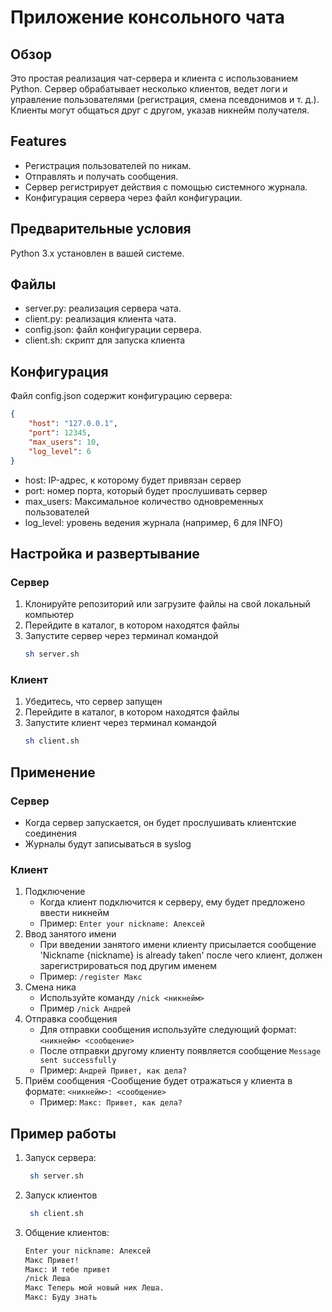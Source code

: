 # Приложение консольного чата

## Обзор
Это простая реализация чат-сервера и клиента с использованием Python. Сервер обрабатывает несколько клиентов, ведет логи и управление пользователями (регистрация, смена псевдонимов и т. д.). Клиенты могут общаться друг с другом, указав никнейм получателя.

## Features
- Регистрация пользователей по никам.
- Отправлять и получать сообщения.
- Сервер регистрирует действия с помощью системного журнала.
- Конфигурация сервера через файл конфигурации.

## Предварительные условия
Python 3.x установлен в вашей системе.

## Файлы
- server.py: реализация сервера чата.
- client.py: реализация клиента чата.
- config.json: файл конфигурации сервера.
- client.sh: скрипт для запуска клиента

## Конфигурация
Файл config.json содержит конфигурацию сервера:
```json
{
    "host": "127.0.0.1",
    "port": 12345,
    "max_users": 10,
    "log_level": 6
}
```
- host: IP-адрес, к которому будет привязан сервер
- port: номер порта, который будет прослушивать сервер
- max_users: Максимальное количество одновременных пользователей
- log_level: уровень ведения журнала (например, 6 для INFO)

## Настройка и развертывание

### Сервер
1. Клонируйте репозиторий или загрузите файлы на свой локальный компьютер
2. Перейдите в каталог, в котором находятся файлы
3. Запустите сервер через терминал командой
    ```sh
    sh server.sh
    ```

### Клиент
1. Убедитесь, что сервер запущен
2. Перейдите в каталог, в котором находятся файлы
3. Запустите клиент через терминал командой
    ```sh
    sh client.sh
    ```
## Применение
### Сервер
- Когда сервер запускается, он будет прослушивать клиентские соединения
- Журналы будут записываться в syslog

### Клиент
1. Подключение
   - Когда клиент подключится к серверу, ему будет предложено ввести никнейм
   - Пример: `Enter your nickname: Алексей`
2. Ввод занятого имени
   - При введении занятого имени клиенту присылается сообщение 'Nickname {nickname} is already taken' после чего клиент, должен зарегистрироваться под другим именем
   - Пример: `/register Макс`
3. Смена ника
   - Используйте команду `/nick <никнейм>`
   - Пример `/nick Андрей`
4. Отправка сообщения
   - Для отправки сообщения используйте следующий формат: `<никнейм> <сообщение>`
   - После отправки другому клиенту появляется сообщение `Message sent successfully`
   - Пример: `Андрей Привет, как дела?`
5. Приём сообщения
   -Сообщение будет отражаться у клиента в формате:  `<никнейм>: <сообщение>`
   - Пример: `Макс: Привет, как дела?`

## Пример работы
1. Запуск сервера:
   ```sh
    sh server.sh
   ```
2. Запуск клиентов
   ```sh
    sh client.sh
   ```
3. Общение клиентов:
   ```sh
   Enter your nickname: Алексей
   Макс Привет!
   Макс: И тебе привет
   /nick Леша
   Макс Теперь мой новый ник Леша.
   Макс: Буду знать
   ```
